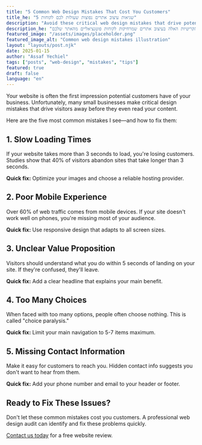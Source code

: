 ```yaml
---
title: "5 Common Web Design Mistakes That Cost You Customers"
title_he: "5 שגיאות עיצוב אתרים נפוצות שעולות לכם לקוחות"
description: "Avoid these critical web design mistakes that drive potential customers away from your website."
description_he: "הימנעו מהשגיאות הקריטיות האלה בעיצוב אתרים שמרחיקות לקוחות פוטנציאליים מהאתר שלכם."
featured_image: "/assets/images/placeholder.png"
featured_image_alt: "Common web design mistakes illustration"
layout: "layouts/post.njk"
date: 2025-01-15
author: "Assaf Yechiel"
tags: ["posts", "web-design", "mistakes", "tips"]
featured: true
draft: false
language: "en"
---
```


Your website is often the first impression potential customers have of your business. Unfortunately, many small businesses make critical design mistakes that drive visitors away before they even read your content.

Here are the five most common mistakes I see—and how to fix them:

## 1. Slow Loading Times

If your website takes more than 3 seconds to load, you're losing customers. Studies show that 40% of visitors abandon sites that take longer than 3 seconds.

**Quick fix:** Optimize your images and choose a reliable hosting provider.

## 2. Poor Mobile Experience

Over 60% of web traffic comes from mobile devices. If your site doesn't work well on phones, you're missing most of your audience.

**Quick fix:** Use responsive design that adapts to all screen sizes.

## 3. Unclear Value Proposition

Visitors should understand what you do within 5 seconds of landing on your site. If they're confused, they'll leave.

**Quick fix:** Add a clear headline that explains your main benefit.

## 4. Too Many Choices

When faced with too many options, people often choose nothing. This is called "choice paralysis."

**Quick fix:** Limit your main navigation to 5-7 items maximum.

## 5. Missing Contact Information

Make it easy for customers to reach you. Hidden contact info suggests you don't want to hear from them.

**Quick fix:** Add your phone number and email to your header or footer.

## Ready to Fix These Issues?

Don't let these common mistakes cost you customers. A professional web design audit can identify and fix these problems quickly.

[Contact us today](/contact/) for a free website review.